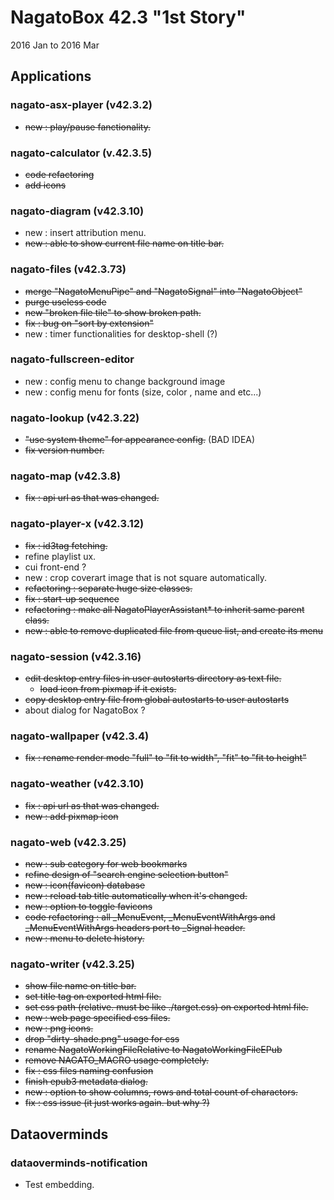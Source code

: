# NagatoBox 42.3 "1st Story"

2016 Jan to 2016 Mar

## Applications

### nagato-asx-player (v42.3.2)

+ ~~new : play/pause fanctionality.~~

### nagato-calculator (v.42.3.5)

+ ~~code refactoring~~
+ ~~add icons~~

### nagato-diagram (v42.3.10)

+ new : insert attribution menu.
+ ~~new : able to show current file name on title bar.~~

### nagato-files (v42.3.73)

+ ~~merge "NagatoMenuPipe" and "NagatoSignal" into "NagatoObject"~~
+ ~~purge useless code~~
+ ~~new "broken file tile" to show broken path.~~
+ ~~fix : bug on "sort by extension"~~
+ new : timer functionalities for desktop-shell (?)

### nagato-fullscreen-editor

+ new : config menu to change background image
+ new : config menu for fonts (size, color , name and etc...)

### nagato-lookup (v42.3.22)

+ ~~"use system theme" for appearance config.~~ (BAD IDEA)
+ ~~fix version number.~~

### nagato-map (v42.3.8)

+ ~~fix : api url as that was changed.~~

### nagato-player-x (v42.3.12)

+ ~~fix : id3tag fetching.~~
+ refine playlist ux.
+ cui front-end ?
+ new : crop coverart image that is not square automatically.
+ ~~refactoring : separate huge size classes.~~
+ ~~fix : start-up sequence~~
+ ~~refactoring : make all NagatoPlayerAssistant* to inherit same parent class.~~
+ ~~new : able to remove duplicated file from queue list, and create its menu~~

### nagato-session (v42.3.16)

+ ~~edit desktop entry files in user autostarts directory as text file.~~
    + ~~load icon from pixmap if it exists.~~
+ ~~copy desktop entry file from global autostarts to user autostarts~~
+ about dialog for NagatoBox ?

### nagato-wallpaper (v42.3.4)

+ ~~fix : rename render mode "full" to "fit to width", "fit" to "fit to height"~~

### nagato-weather (v42.3.10)

+ ~~fix : api url as that was changed.~~
+ ~~new : add pixmap icon~~

### nagato-web (v42.3.25)

+ ~~new : sub category for web bookmarks~~
+ ~~refine design of "search engine selection button"~~
+ ~~new : icon(favicon) database~~
+ ~~new : reload tab title automatically when it's changed.~~
+ ~~new : option to toggle favicons~~
+ ~~code refactoring : all \_MenuEvent, \_MenuEventWithArgs and \_MenuEventWithArgs headers port to \_Signal header.~~
+ ~~new : menu to delete history.~~

### nagato-writer (v42.3.25)

+ ~~show file name on title bar.~~
+ ~~set title tag on exported html file.~~
+ ~~set css path (relative. must be like ./target.css) on exported html file.~~
+ ~~new : web page specified css files.~~
+ ~~new : png icons.~~
+ ~~drop "dirty-shade.png" usage for css~~
+ ~~rename NagatoWorkingFileRelative to NagatoWorkingFileEPub~~
+ ~~remove NAGATO_MACRO usage completely.~~
+ ~~fix : css files naming confusion~~
+ ~~finish epub3 metadata dialog.~~
+ ~~new : option to show columns, rows and total count of charactors.~~
+ ~~fix : css issue (it just works again. but why ?)~~

## Dataoverminds

### dataoverminds-notification

+ Test embedding.